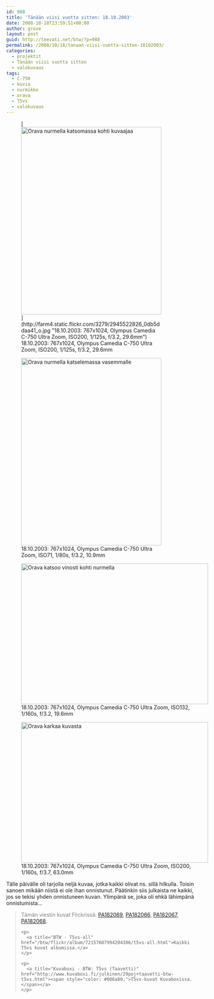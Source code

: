 ```yaml
---
id: 988
title: 'Tänään viisi vuotta sitten: 18.10.2003'
date: 2008-10-18T23:59:51+00:00
author: grove
layout: post
guid: http://teevati.net/btw/?p=988
permalink: /2008/10/18/tanaan-viisi-vuotta-sitten-18102003/
categories:
  - projektit
  - Tänään viisi vuotta sitten
  - valokuvaus
tags:
  - C-750
  - kuvia
  - nurmikko
  - orava
  - T5vs
  - valokuvaus
---
```

<figure style="width: 375px" class="wp-caption aligncenter">[<img title="Orava nurmella katsomassa kohti kuvaajaa" src="http://farm4.static.flickr.com/3279/2945522826_1f0ba0e365.jpg" alt="Orava nurmella katsomassa kohti kuvaajaa" width="375" height="500" />](http://farm4.static.flickr.com/3279/2945522826_0db5ddaa41_o.jpg "18.10.2003: 767x1024, Olympus Camedia C-750 Ultra Zoom, ISO200, 1/125s, f/3.2, 29.6mm")<figcaption class="wp-caption-text">18.10.2003: 767x1024, Olympus Camedia C-750 Ultra Zoom, ISO200, 1/125s, f/3.2, 29.6mm</figcaption></figure> 

<p style="text-align: center;">
  <figure style="width: 375px" class="wp-caption aligncenter"><a title="18.10.2003: 767x1024, Olympus Camedia C-750 Ultra Zoom, ISO71, 1/80s, f/3.2, 10.9mm" href="http://farm4.static.flickr.com/3144/2944656603_b87fddc400_o.jpg"><img title="Orava nurmella katselemassa vasemmalle" src="http://farm4.static.flickr.com/3144/2944656603_acf823430e.jpg" alt="Orava nurmella katselemassa vasemmalle" width="375" height="500" /></a><figcaption class="wp-caption-text">18.10.2003: 767x1024, Olympus Camedia C-750 Ultra Zoom, ISO71, 1/80s, f/3.2, 10.9mm</figcaption></figure> <figure style="width: 500px" class="wp-caption aligncenter"><a title="18.10.2003: 767x1024, Olympus Camedia C-750 Ultra Zoom, ISO132, 1/160s, f/3.2, 19.6mm" href="http://farm4.static.flickr.com/3286/2945521716_3b1e4ccd37_o.jpg"><img title="Orava katsoo vinosti kohti nurmella" src="http://farm4.static.flickr.com/3286/2945521716_88ab519908.jpg" alt="Orava katsoo vinosti kohti nurmella" width="500" height="375" /></a><figcaption class="wp-caption-text">18.10.2003: 767x1024, Olympus Camedia C-750 Ultra Zoom, ISO132, 1/160s, f/3.2, 19.6mm</figcaption></figure> <figure style="width: 500px" class="wp-caption aligncenter"><a title="18.10.2003: 767x1024, Olympus Camedia C-750 Ultra Zoom, ISO200, 1/160s, f/3.7, 63.0mm" href="http://farm4.static.flickr.com/3042/2945522246_bf0eb08f8f_o.jpg"><img title="ORava karkaa kuvasta" src="http://farm4.static.flickr.com/3042/2945522246_cc533efa4a.jpg" alt="Orava karkaa kuvasta" width="500" height="375" /></a><figcaption class="wp-caption-text">18.10.2003: 767x1024, Olympus Camedia C-750 Ultra Zoom, ISO200, 1/160s, f/3.7, 63.0mm</figcaption></figure> 
  
  <p>
    Tälle päivälle oli tarjolla neljä kuvaa, jotka kaikki olivat ns. sillä hilkulla. Toisin sanoen mikään niistä ei ole ihan onnistunut. Päätinkin siis julkaista ne kaikki, jos se tekisi yhden onnistuneen kuvan. Ylimpänä se, joka oli ehkä lähimpänä onnistumista&#8230;
  </p>
  
  <blockquote>
    <p>
      <span style="color: #808080;">Tämän viestin kuvat Flickrissä: </span><a title="PA172063 on Flickr" href="http://flickr.com/photos/teevati/2944656167/"></a><a title="PA182069 on Flickr" href="http://flickr.com/photos/teevati/2945522826">PA182069</a>, <a title="PA182066 on Flickr" href="http://flickr.com/photos/teevati/2944656603">PA182066</a>, <a title="PA182067 on Flickr" href="http://flickr.com/photos/teevati/2945521716">PA182067</a>, <a title="PA182068 on Flickr" href="http://flickr.com/photos/teevati/2945522246">PA182068</a>.
    </p>
    
    <p>
      <a title="BTW · T5vs-all" href="/btw/flickr/album/72157607994204386/t5vs-all.html">Kaikki T5vs kuvat albumissa.</a>
    </p>
    
    <p>
      <a title="Kuvaboxi - BTW: T5vs (Taavetti)" href="http://www.kuvaboxi.fi/julkinen/29poj+taavetti-btw-t5vs.html"><span style="color: #006a80;">T5vs-kuvat Kuvaboxissa.</span></a>
    </p>
  </blockquote>